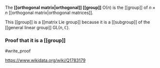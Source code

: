 The **[[orthogonal matrix|orthogonal]] [[group]]** $\text{O}(n)$ is the [[group]] of $n\times n$ [[orthogonal matrix|orthogonal matrices]].

This [[group]] is a [[matrix Lie group]] because it is a [[subgroup]] of the [[general linear group]] $\text{GL}(n,\mathbb C)$.

### Proof that it is a [[group]]
#write_proof 

https://www.wikidata.org/wiki/Q1783179